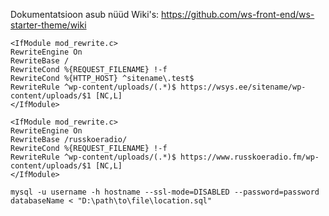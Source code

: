 Dokumentatsioon asub nüüd Wiki's: https://github.com/ws-front-end/ws-starter-theme/wiki
```
<IfModule mod_rewrite.c>
RewriteEngine On
RewriteBase /
RewriteCond %{REQUEST_FILENAME} !-f
RewriteCond %{HTTP_HOST} ^sitename\.test$
RewriteRule ^wp-content/uploads/(.*)$ https://wsys.ee/sitename/wp-content/uploads/$1 [NC,L]
</IfModule>
```
```
<IfModule mod_rewrite.c>
RewriteEngine On
RewriteBase /russkoeradio/
RewriteCond %{REQUEST_FILENAME} !-f
RewriteRule ^wp-content/uploads/(.*)$ https://www.russkoeradio.fm/wp-content/uploads/$1 [NC,L]
</IfModule>
```
```
mysql -u username -h hostname --ssl-mode=DISABLED --password=password databaseName < "D:\path\to\file\location.sql"
```